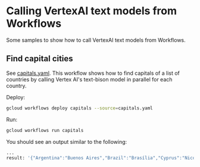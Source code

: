 # Calling VertexAI text models from Workflows

Some samples to show how to call VertexAI text models from Workflows.

## Find capital cities

See [capitals.yaml](./capitals.yaml). This workflow shows how to find capitals
of a list of countries by calling Vertex AI's text-bison model in parallel for
each country.

Deploy:

```sh
gcloud workflows deploy capitals --source=capitals.yaml
```

Run:

```sh
gcloud workflows run capitals
```

You should see an output similar to the following:

```sh
...
result: '{"Argentina":"Buenos Aires","Brazil":"Brasília","Cyprus":"Nicosia","Denmark":"Copenhagen","England":"London","Finland":"Helsinki","Germany":"Berlin","Honduras":"Tegucigalpa","Italy":"Rome","Japan":"Tokyo","Korea":"Seoul","Latvia":"Riga","Morocco":"Rabat","Nepal":"Kathmandu","Oman":"Muscat"}'
```
